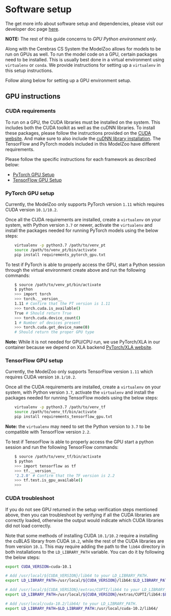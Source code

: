# Software setup

The get more info about software setup and dependencies, please visit our developer doc page [here](https://docs.cerebras.net/en/latest/getting-started/software-dependencies.html).

**NOTE:** The rest of this guide concerns to *GPU Python environment only*.

Along with the Cerebras CS System the ModelZoo allows for models to be run on GPUs as well. To run the model code on a GPU, certain packages need to be installed. This is usually best done in a virtual environment using ``virtualenv`` or `conda`. We provide instructions for setting up a ``virtualenv`` in this setup instructions.

Follow along below for setting up a GPU environment setup.

## GPU instructions

### CUDA requirements

To run on a GPU, the CUDA libraries must be installed on the system. This includes both the CUDA toolkit as well as the cuDNN libraries. To install these packages, please follow the instructions provided on the [CUDA website](https://developer.nvidia.com/cuda-zone). And make sure to also include the [cuDNN library installation](https://developer.nvidia.com/cudnn). The TensorFlow and PyTorch models included in this ModelZoo have different requirements.

Please follow the specific instructions for each framework as described below:

- [PyTorch GPU Setup](#pytorch-gpu-setup)
- [TensorFlow GPU Setup](#tensorflow-gpu-setup)

### PyTorch GPU setup

Currently, the ModelZoo only supports PyTorch version `1.11` which requires CUDA version `10.1/10.2`.

Once all the CUDA requirements are installed, create a `virtualenv` on your system, with Python version `3.7` or newer, activate the `virtualenv` and install the packages needed for running PyTorch models using the below steps:

```bash
    virtualenv -p python3.7 /path/to/venv_pt 
    source /path/to/venv_pt/bin/activate
    pip install requirements_pytorch_gpu.txt
```

To test if PyTorch is able to properly access the GPU, start a Python session through the virtual environment create above and run the following commands:

```bash
    $ source /path/to/venv_pt/bin/activate
    $ python
    >>> import torch
    >>> torch.__version__
    1.11 # Confirm that the PT version is 1.11
    >>> torch.cuda.is_available()
    True # Should return True
    >>> torch.cuda.device_count()
    1 # Number of devices present
    >>> torch.cuda.get_device_name(0)
    # Should return the proper GPU type
```

**Note:** While it is not needed for GPU/CPU run, we use PyTorch/XLA in our container because we depend on XLA backend [PyTorch/XLA website](https://github.com/pytorch/xla).

### TensorFlow GPU setup

Currently, the ModelZoo only supports TensorFlow version `1.11` which requires CUDA version `10.1/10.2`.

Once all the CUDA requirements are installed, create a `virtualenv` on your system, with Python version `3.7`, activate the `virtualenv` and install the packages needed for running TensorFlow models using the below steps:

```bash
    virtualenv -p python3.7 /path/to/venv_tf
    source /path/to/venv_tf/bin/activate
    pip install requirements_tensorflow_gpu.txt
```

**Note:** the `virtualenv` may need to set the Python version to `3.7` to be compatible with TensorFlow version `2.2`.

To test if TensorFlow is able to properly access the GPU start a python session and run the following TensorFlow commands:

```bash
    $ source /path/to/venv_tf/bin/activate
    $ python
    >>> import tensorflow as tf
    >>> tf.__version__ 
    '2.2.0' # Confirm that the TF version is 2.2
    >>> tf.test.is_gpu_available()
    >>> 
```

### CUDA troubleshoot

If you do not see GPU returned in the setup verification steps mentioned above, then you can troubleshoot by verifying if all the CUDA libraries are correctly loaded, otherwise the output would indicate which CUDA libraries did not load correctly. 

Note that some methods of installing CUDA `10.1/10.2` require a installing the cuBLAS library from CUDA `10.2`, while the rest of the CUDA libraries are from version `10.1`.
This may require adding the path to the `lib64` directory in both installations to the `LD_LIBRARY_PATH` variable. You can do it by following the below steps:

```bash
export CUDA_VERSION=cuda-10.1

# Add /usr/local/${CUDA_VERSION}/lib64 to your LD_LIBRARY_PATH.
export LD_LIBRARY_PATH=/usr/local/${CUDA_VERSION}/lib64:$LD_LIBRARY_PATH

# Add /usr/local/${CUDA_VERSION}/extras/CUPTI/lib64 to your LD_LIBRARY_PATH.
export LD_LIBRARY_PATH=/usr/local/${CUDA_VERSION}/extras/CUPTI/lib64:$LD_LIBRARY_PATH

# Add /usr/local/cuda-10.2/lib64/ to your LD_LIBRARY_PATH.
export LD_LIBRARY_PATH=$LD_LIBRARY_PATH:/usr/local/cuda-10.2/lib64/
```
